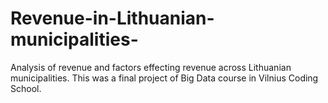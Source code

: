 # Revenue-in-Lithuanian-municipalities-
Analysis of revenue and factors effecting revenue across Lithuanian municipalities. 
This was a final project of Big Data course in Vilnius Coding School.
